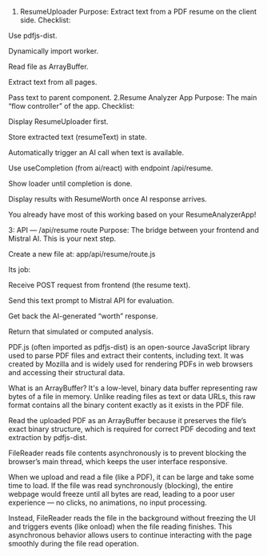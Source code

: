 1. ResumeUploader
Purpose: Extract text from a PDF resume on the client side.
Checklist:

 Use pdfjs-dist.

 Dynamically import worker.

 Read file as ArrayBuffer.

 Extract text from all pages.

 Pass text to parent component.
  2.Resume Analyzer App 
Purpose: The main “flow controller” of the app.
Checklist:

 Display ResumeUploader first.

 Store extracted text (resumeText) in state.

 Automatically trigger an AI call when text is available.

 Use useCompletion (from ai/react) with endpoint /api/resume.

 Show loader until completion is done.

 Display results with ResumeWorth once AI response arrives.

You already have most of this working based on your ResumeAnalyzerApp!

3: API — /api/resume route
Purpose: The bridge between your frontend and Mistral AI.
This is your next step.

Create a new file at:
app/api/resume/route.js

Its job:

Receive POST request from frontend (the resume text).

Send this text prompt to Mistral API for evaluation.

Get back the AI-generated “worth” response.

Return that simulated or computed analysis.

PDF.js (often imported as pdfjs-dist) is an open-source JavaScript library used to parse PDF files and extract their contents, including text. It was created by Mozilla and is widely used for rendering PDFs in web browsers and accessing their structural data.

What is an ArrayBuffer?
It's a low-level, binary data buffer representing raw bytes of a file in memory. Unlike reading files as text or data URLs, this raw format contains all the binary content exactly as it exists in the PDF file.

Read the uploaded PDF as an ArrayBuffer because it preserves the file’s exact binary structure, which is required for correct PDF decoding and text extraction by pdfjs-dist.


FileReader reads file contents asynchronously is to prevent blocking the browser’s main thread, which keeps the user interface responsive.

When we upload and read a file (like a PDF), it can be large and take some time to load. If the file was read synchronously (blocking), the entire webpage would freeze until all bytes are read, leading to a poor user experience — no clicks, no animations, no input processing.

Instead, FileReader reads the file in the background without freezing the UI and triggers events (like onload) when the file reading finishes. This asynchronous behavior allows users to continue interacting with the page smoothly during the file read operation.
